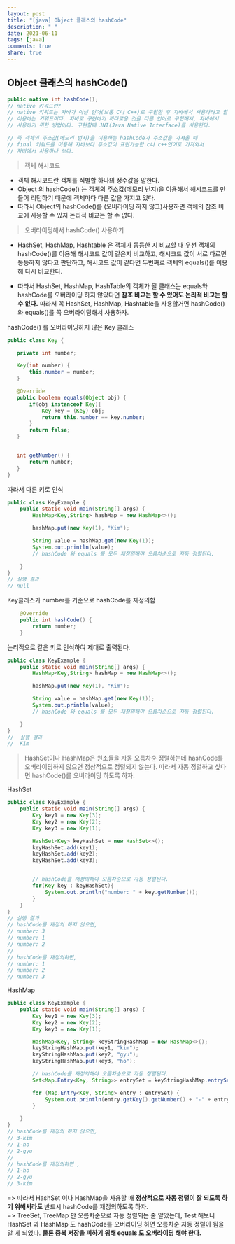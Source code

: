 ```yaml
---
layout: post
title: "[java] Object 클래스의 hashCode"
description: " "
date: 2021-06-11
tags: [java]
comments: true
share: true
---
```


## Object 클래스의 hashCode()

```java
public native int hashCode();
// native 키워드란?
// native 키워드는 자바가 아닌 언어(보통 C나 C++)로 구현한 후 자바에서 사용하려고 할 때 
// 이용하는 키워드이다. 자바로 구현하기 까다로운 것을 다른 언어로 구현해서, 자바에서
// 사용하기 위한 방법이다. 구현할때 JNI(Java Native Interface)를 사용한다.

// 즉 객체의 주소값(메모리 번지)을 이용하는 hashCode가 주소값을 가져올 때 
// final 키워드를 이용해 자바보다 주소값이 표현가능한 c나 c++언어로 가져와서 
// 자바에서 사용하나 보다. 
```

> 객체 해시코드 

* 객체 해시코드란 객체를 식별할 하나의 정수값을 말한다. 
* Object 의 hashCode() 는 객체의 주소값(메모리 번지)을 이용해서 해시코드를 만들어 리턴하기 때문에
객체마다 다른 값을 가지고 있다. 
* 따라서 Object의 hashCode()를 (오버라이딩 하지 않고)사용하면 객체의 참조 비교에 사용할 수 있지 논리적 비교는 할 수 없다.

> 오버라이딩해서 hashCode() 사용하기

*  HashSet, HashMap, Hashtable 은 객체가 동등한 지 비교할 때 우선 객체의 hashCode()를 이용해 해시코드 값이 같은지 비교하고,
해시코드 값이 서로 다르면 동등하지 않다고 판단하고, 해시코드 값이 같다면 두번째로 객체의 equals()를 이용해 다시 비교한다.

* 따라서 HashSet, HashMap, HashTable의 객체가 될 클래스는 equals와 hashCode를 오버라이딩 하지 않았다면 **참조 비교는 할 수 있어도
논리적 비교는 할 수 없다.** 따라서 꼭 HashSet, HashMap, Hashtable을 사용할거면 hashCode()와 equals()를 꼭 오버라이딩해서 사용하자.
 
 hashCode() 를 오버라이딩하지 않은 Key 클래스
 ```java
public class Key {

    private int number;

    Key(int number) {
        this.number = number;
    }

    @Override
    public boolean equals(Object obj) {
        if(obj instanceof Key){
            Key key = (Key) obj;
            return this.number == key.number;
        }
        return false;
    }


    int getNumber() {
        return number;
    }
}
``` 

따라서 다른 키로 인식 
```java
public class KeyExample {
    public static void main(String[] args) {
        HashMap<Key,String> hashMap = new HashMap<>();

        hashMap.put(new Key(1), "Kim");

        String value = hashMap.get(new Key(1));
        System.out.println(value);
        // hashCode 와 equals 를 모두 재정의해야 오름차순으로 자동 정렬된다.

    }
}
// 실행 결과
// null
```

Key클래스가 number를 기준으로 hashCode를 재정의함
```java
    @Override
    public int hashCode() {
        return number;
    }
```

논리적으로 같은 키로 인식하여 제대로 출력된다. 
```java
public class KeyExample {
    public static void main(String[] args) {
        HashMap<Key,String> hashMap = new HashMap<>();

        hashMap.put(new Key(1), "Kim");

        String value = hashMap.get(new Key(1));
        System.out.println(value);
        // hashCode 와 equals 를 모두 재정의해야 오름차순으로 자동 정렬된다.

    }
}
//  실행 결과
//  Kim
```


> HashSet이나 HashMap은 원소들을 자동 오름차순 정렬하는데 hashCode를 오버라이딩하지 않으면 정상적으로 정렬되지 않는다.
 따라서 자동 정렬하고 싶다면 hashCode()를 오버라이딩 하도록 하자.
 
 
 HashSet
```java
public class KeyExample {
    public static void main(String[] args) {
        Key key1 = new Key(3);
        Key key2 = new Key(2);
        Key key3 = new Key(1);

        HashSet<Key> keyHashSet = new HashSet<>();
        keyHashSet.add(key1);
        keyHashSet.add(key2);
        keyHashSet.add(key3);


        // hashCode를 재정의해야 오름차순으로 자동 정렬된다.
        for(Key key : keyHashSet){
            System.out.println("number: " + key.getNumber());
        }
    }
}
// 실행 결과
// hashCode를 재정의 하지 않으면,
// number: 3
// number: 1
// number: 2
//
// hashCode를 재정의하면, 
// number: 1
// number: 2
// number: 3 
```
HashMap
```java
public class KeyExample {
    public static void main(String[] args) {
        Key key1 = new Key(3);
        Key key2 = new Key(2);
        Key key3 = new Key(1);

        HashMap<Key, String> keyStringHashMap = new HashMap<>();
        keyStringHashMap.put(key1, "kim");
        keyStringHashMap.put(key2, "gyu");
        keyStringHashMap.put(key3, "ho");

        // hashCode를 재정의해야 오름차순으로 자동 정렬된다.
        Set<Map.Entry<Key, String>> entrySet = keyStringHashMap.entrySet();

        for (Map.Entry<Key, String> entry : entrySet) {
            System.out.println(entry.getKey().getNumber() + "-" + entry.getValue());
        }

    }
}
// hashCode를 재정의 하지 않으면, 
// 3-kim
// 1-ho
// 2-gyu
//
// hashCode를 재정의하면 ,
// 1-ho
// 2-gyu
// 3-kim
```

=> 따라서 HashSet 이나 HashMap을 사용할 때 **정상적으로 자동 정렬이 잘 되도록 하기 위해서라도** 
반드시 hashCode를 재정의하도록 하자.
<br>=\> TreeSet, TreeMap 만 오름차순으로 자동 정렬되는 줄 알았는데, Test 해보니 HashSet 과 HashMap 도 
hashCode를 오버라이딩 하면 오름차순 자동 정렬이 됨을 알 게 되었다. **물론 중복 저장을 피하기 위해 equals 도 오버라이딩 해야 한다.**  
